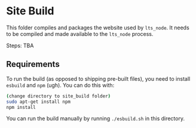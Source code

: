 # Site Build

This folder compiles and packages the website used by `lts_node`. It
needs to be compiled and made available to the `lts_node` process.

Steps: TBA

## Requirements

To run the build (as opposed to shipping pre-built files), you need to
install `esbuild` and `npm` (ugh). You can do this with:

```bash
(change directory to site_build folder)
sudo apt-get install npm
npm install
````

You can run the build manually by running `./esbuild.sh` in this
directory.